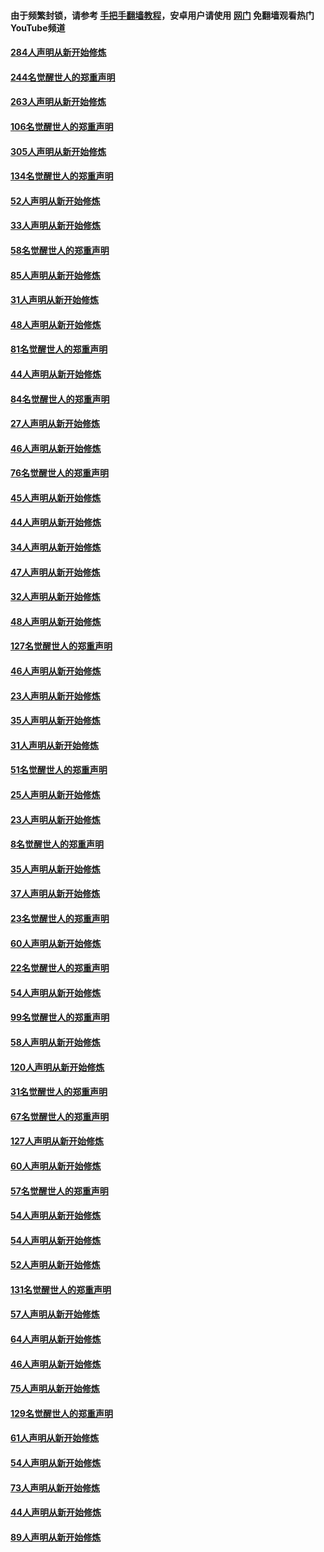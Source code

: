 #### 由于频繁封锁，请参考 [手把手翻墙教程](https://github.com/gfw-breaker/guides/wiki/)，安卓用户请使用 [网门](https://github.com/gfw-breaker/nogfw/blob/master/dl.md?t=04030700) 免翻墙观看热门YouTube频道 

#### [284人声明从新开始修炼](../pages/91/422707.md?t=04030700) 

#### [244名觉醒世人的郑重声明](../pages/91/422706.md?t=04030700) 

#### [263人声明从新开始修炼](../pages/91/422553.md?t=04030700) 

#### [106名觉醒世人的郑重声明](../pages/91/422552.md?t=04030700) 

#### [305人声明从新开始修炼](../pages/91/422153.md?t=04030700) 

#### [134名觉醒世人的郑重声明](../pages/91/422152.md?t=04030700) 

#### [52人声明从新开始修炼](../pages/91/421846.md?t=04030700) 

#### [33人声明从新开始修炼](../pages/91/421804.md?t=04030700) 

#### [58名觉醒世人的郑重声明](../pages/91/421845.md?t=04030700) 

#### [85人声明从新开始修炼](../pages/91/421769.md?t=04030700) 

#### [31人声明从新开始修炼](../pages/91/421763.md?t=04030700) 

#### [48人声明从新开始修炼](../pages/91/421605.md?t=04030700) 

#### [81名觉醒世人的郑重声明](../pages/91/421656.md?t=04030700) 

#### [44人声明从新开始修炼](../pages/91/421544.md?t=04030700) 

#### [84名觉醒世人的郑重声明](../pages/91/421543.md?t=04030700) 

#### [27人声明从新开始修炼](../pages/91/421465.md?t=04030700) 

#### [46人声明从新开始修炼](../pages/91/421454.md?t=04030700) 

#### [76名觉醒世人的郑重声明](../pages/91/421453.md?t=04030700) 

#### [45人声明从新开始修炼](../pages/91/421452.md?t=04030700) 

#### [44人声明从新开始修炼](../pages/91/421422.md?t=04030700) 

#### [34人声明从新开始修炼](../pages/91/421322.md?t=04030700) 

#### [47人声明从新开始修炼](../pages/91/421264.md?t=04030700) 

#### [32人声明从新开始修炼](../pages/91/421225.md?t=04030700) 

#### [48人声明从新开始修炼](../pages/91/421202.md?t=04030700) 

#### [127名觉醒世人的郑重声明](../pages/91/421224.md?t=04030700) 

#### [46人声明从新开始修炼](../pages/91/421203.md?t=04030700) 

#### [23人声明从新开始修炼](../pages/91/421138.md?t=04030700) 

#### [35人声明从新开始修炼](../pages/91/421122.md?t=04030700) 

#### [31人声明从新开始修炼](../pages/91/421081.md?t=04030700) 

#### [51名觉醒世人的郑重声明](../pages/91/421080.md?t=04030700) 

#### [25人声明从新开始修炼](../pages/91/421020.md?t=04030700) 

#### [23人声明从新开始修炼](../pages/91/420884.md?t=04030700) 

#### [8名觉醒世人的郑重声明](../pages/91/420883.md?t=04030700) 

#### [35人声明从新开始修炼](../pages/91/420809.md?t=04030700) 

#### [37人声明从新开始修炼](../pages/91/420766.md?t=04030700) 

#### [23名觉醒世人的郑重声明](../pages/91/420765.md?t=04030700) 

#### [60人声明从新开始修炼](../pages/91/420727.md?t=04030700) 

#### [22名觉醒世人的郑重声明](../pages/91/420726.md?t=04030700) 

#### [54人声明从新开始修炼](../pages/91/420529.md?t=04030700) 

#### [99名觉醒世人的郑重声明](../pages/91/420528.md?t=04030700) 

#### [58人声明从新开始修炼](../pages/91/420198.md?t=04030700) 

#### [120人声明从新开始修炼](../pages/91/420141.md?t=04030700) 

#### [31名觉醒世人的郑重声明](../pages/91/420197.md?t=04030700) 

#### [67名觉醒世人的郑重声明](../pages/91/420140.md?t=04030700) 

#### [127人声明从新开始修炼](../pages/91/420082.md?t=04030700) 

#### [60人声明从新开始修炼](../pages/91/420081.md?t=04030700) 

#### [57名觉醒世人的郑重声明](../pages/91/420080.md?t=04030700) 

#### [54人声明从新开始修炼](../pages/91/419533.md?t=04030700) 

#### [54人声明从新开始修炼](../pages/91/419532.md?t=04030700) 

#### [52人声明从新开始修炼](../pages/91/419531.md?t=04030700) 

#### [131名觉醒世人的郑重声明](../pages/91/419530.md?t=04030700) 

#### [57人声明从新开始修炼](../pages/91/419430.md?t=04030700) 

#### [64人声明从新开始修炼](../pages/91/419429.md?t=04030700) 

#### [46人声明从新开始修炼](../pages/91/419428.md?t=04030700) 

#### [75人声明从新开始修炼](../pages/91/419427.md?t=04030700) 

#### [129名觉醒世人的郑重声明](../pages/91/419426.md?t=04030700) 

#### [61人声明从新开始修炼](../pages/91/419198.md?t=04030700) 

#### [54人声明从新开始修炼](../pages/91/419197.md?t=04030700) 

#### [73人声明从新开始修炼](../pages/91/419196.md?t=04030700) 

#### [44人声明从新开始修炼](../pages/91/419075.md?t=04030700) 

#### [89人声明从新开始修炼](../pages/91/419074.md?t=04030700) 


